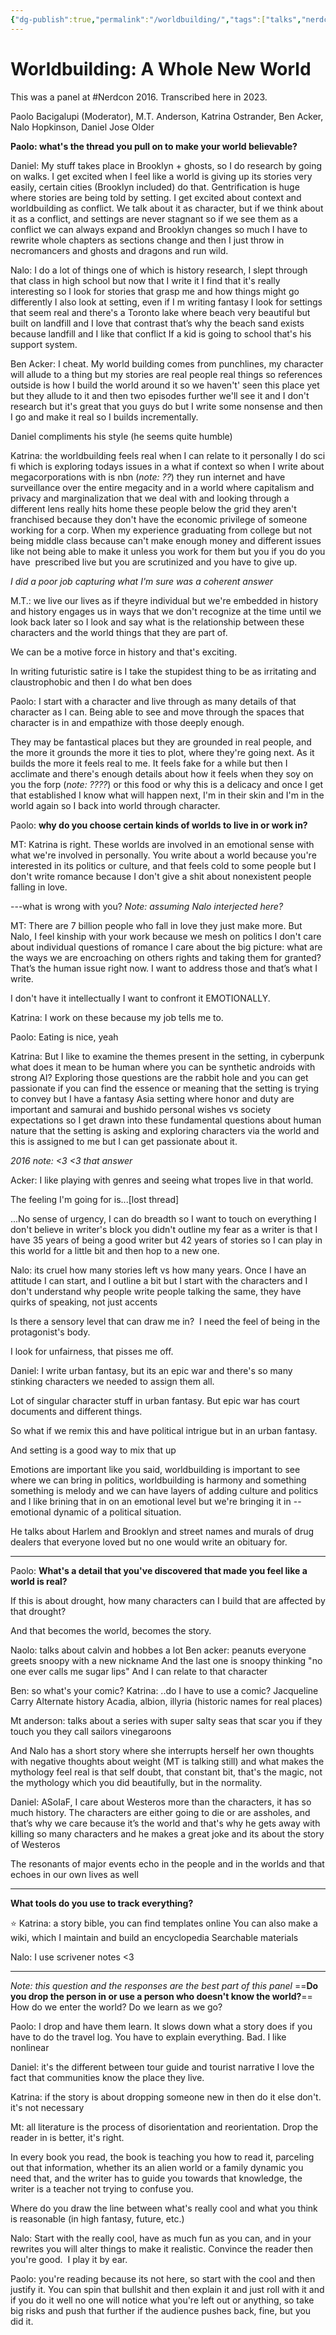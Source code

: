 ```yaml
---
{"dg-publish":true,"permalink":"/worldbuilding/","tags":["talks","nerdcon","rpg","writing"],"noteIcon":1}
---
```


# Worldbuilding: A Whole New World

This was a panel at #Nerdcon 2016. Transcribed here in 2023.

Paolo Bacigalupi (Moderator), M.T. Anderson, Katrina Ostrander, Ben Acker, Nalo Hopkinson, Daniel Jose Older

**Paolo: what's the thread you pull on to make your world believable?**

Daniel: My stuff takes place in Brooklyn + ghosts, so I do research by going on walks. I get excited when I feel like a world is giving up its stories very easily, certain cities (Brooklyn included) do that. Gentrification is huge where stories are being told by setting. I get excited about context and worldbuilding as conflict. We talk about it as character, but if we think about it as a conflict, and settings are never stagnant so if we see them as a conflict we can always expand and Brooklyn changes so much I have to rewrite whole chapters as sections change and then I just throw in necromancers and ghosts and dragons and run wild.

Nalo: I do a lot of things one of which is history research, I slept through that class in high school but now that I write it I find that it's really interesting so I look for stories that grasp me and how things might go differently I also look at setting, even if I m writing fantasy I look for settings that seem real and there's a Toronto lake where beach very beautiful but built on landfill and I love that contrast that’s why the beach sand exists because landfill and I like that conflict
	If a kid is going to school that's his support system.

Ben Acker: I cheat. My world building comes from punchlines, my character will allude to a thing but my stories are real people real things so references outside is how I build the world around it so we haven't' seen this place yet but they allude to it and then two episodes further we'll see it and I don't research but it's great that you guys do but I write some nonsense and then I go and make it real so I builds incrementally.

Daniel compliments his style (he seems quite humble)

Katrina: the worldbuilding feels real when I can relate to it personally I do sci fi which is exploring todays issues in a what if context so when I write about megacorporations with is nbn (*note: ??*) they run internet and have surveillance over the entire megacity and in a world where capitalism and privacy and marginalization that we deal with and looking through a different lens really hits home these people below the grid they aren't franchised because they don't have the economic privilege of someone working for a corp. When my experience graduating from college but not being middle class because can't make enough money and different issues like not being able to make it unless you work for them but you if you do you have  prescribed live but you are scrutinized and you have to give up.

*I did a poor job capturing what I'm sure was a coherent answer*

M.T.: we live our lives as if theyre individual but we're embedded in history and history engages us in ways that we don't recognize at the time until we look back later so I look and say what is the relationship between these characters and the world things that they are part of.

We can be a motive force in history and that's exciting.

In writing futuristic satire is I take the stupidest thing to be as irritating and claustrophobic and then I do what ben does

Paolo: I start with a character and live through as many details of that character as I can. Being able to see and move through the spaces that character is in and empathize with those deeply enough. 

They may be fantastical places but they are grounded in real people, and the more it grounds the more it ties to plot, where they're going next. As it builds the more it feels real to me. It feels fake for a while but then I acclimate and there's enough details about how it feels when they soy on you the forp  (*note: ????*) or this food or why this is a delicacy and once I get that established I know what will happen next, I'm in their skin and I'm in the world again so I back into world through character.

Paolo: **why do you choose certain kinds of worlds to live in or work in?**

MT: Katrina is right. These worlds are involved in an emotional sense with what we're involved in personally. You write about a world because you're interested in its politics or culture, and that feels cold to some people but I don't write romance because I don't give a shit about nonexistent people falling in love.

---what is wrong with you? *Note: assuming Nalo interjected here?*

MT: There are 7 billion people who fall in love they just make more. But Nalo, I feel kinship with your work because we mesh on politics I don't care about individual questions of romance I care about the big picture: what are the ways we are encroaching on others rights and taking them for granted? That’s the human issue right now. I want to address those and that’s what I write.

I don't have it intellectually I want to confront it EMOTIONALLY.

Katrina: I work on these because my job tells me to.

Paolo: Eating is nice, yeah

Katrina: But I like to examine the themes present in the setting, in cyberpunk what does it mean to be human where you can be synthetic androids with strong AI? Exploring those questions are the rabbit hole and you can get passionate if you can find the essence or meaning that the setting is trying to convey but I have a fantasy Asia setting where honor and duty are important and samurai and bushido personal wishes vs society expectations so I get drawn into these fundamental questions about human nature that the setting is asking and exploring characters via the world and this is assigned to me but I can get passionate about it.

*2016 note: <3 <3 that answer*

Acker: I like playing with genres and seeing what tropes live in that world.

The feeling I'm going for is...\[lost thread]

...No sense of urgency, I can do breadth so I want to touch on everything I don't believe in writer's block you didn't outline my fear as a writer is that I have 35 years of being a good writer but 42 years of stories so I can play in this world for a little bit and then hop to a new one.

Nalo: its cruel how many stories left vs how many years. Once I have an attitude I can start, and I outline a bit but I start with the characters and I don't understand why people write people talking the same, they have quirks of speaking, not just accents

Is there a sensory level that can draw me in?  I need the feel of being in the protagonist's body.

I look for unfairness, that pisses me off.

Daniel: I write urban fantasy, but its an epic war and there's so many stinking characters we needed to assign them all.

Lot of singular character stuff in urban fantasy.
But epic war has court documents and different things.

So what if we remix this and have political intrigue but in an urban fantasy.

And setting is a good way to mix that up

Emotions are important like you said, worldbuilding is important to see where we can bring in politics, worldbuilding is harmony and something something is melody and we can have layers of adding culture and politics and I like brining that in on an emotional level but we're bringing it in --emotional dynamic of a political situation.

He talks about Harlem and Brooklyn and street names and murals of drug dealers that everyone loved but no one would write an obituary for.

---

Paolo: **What's a detail that you've discovered that made you feel like a world is real?**

If this is about drought, how many characters can I build that are affected by that drought?

And that becomes the world, becomes the story.


Naolo: talks about calvin and hobbes a lot
Ben acker: peanuts everyone greets snoopy with a new nickname
And the last one is snoopy thinking "no one ever calls me sugar lips"
And I can relate to that character

Ben: so what's your comic?
Katrina: ..do I have to use a comic?
	Jacqueline Carry
	Alternate history
	Acadia, albion, illyria (historic names for real places)

Mt anderson: talks about a series with super salty seas that scar you if they touch you they call sailors vinegaroons

And Nalo has a short story where she interrupts herself her own thoughts with negative thoughts about weight (MT is talking still) and what makes the mythology feel real is that self doubt, that constant bit, that's the magic, not the mythology which you did beautifully, but in the normality.

Daniel: ASoIaF, I care about Westeros more than the characters, it has so much history. The characters are either going to die or are assholes, and that’s why we care because it’s the world and that's why he gets away with killing so many characters and he makes a great joke and its about the story of Westeros

The resonants of major events echo in the people and in the worlds and that echoes in our own lives as well

---

**What tools do you use to track everything?**

⭐ Katrina: a story bible, you can find templates online
You can also make a wiki, which I maintain and build an encyclopedia
Searchable materials

Nalo: I use scrivener notes <3

---

*Note: this question and the responses are the best part of this panel*
==**Do you drop the person in or use a person who doesn't know the world?**==
	How do we enter the world?
	Do we learn as we go?

Paolo: I drop and have them learn. It slows down what a story does if you have to do the travel log.
You have to explain everything. Bad.
I like nonlinear

Daniel: it's the different between tour guide and tourist narrative
I love the fact that communities know the place they live.

Katrina: if the story is about dropping someone new in then do it else don't. it's not necessary

Mt: all literature is the process of disorientation and reorientation. Drop the reader in is better, it's right.

In every book you read, the book is teaching you how to read it, parceling out that information, whether its an alien world or a family dynamic you need that, and the writer has to guide you towards that knowledge, the writer is a teacher not trying to confuse you.

Where do you draw the line between what's really cool and what you think is reasonable (in high fantasy, future, etc.)

Nalo: Start with the really cool, have as much fun as you can, and in your rewrites you will alter things to make it realistic. Convince the reader then you're good.  I play it by ear.

Paolo: you're reading because its not here, so start with the cool and then justify it. You can spin that bullshit and then explain it and just roll with it and if you do it well no one will notice what you're left out or anything, so take big risks and push that further if the audience pushes back, fine, but you did it.